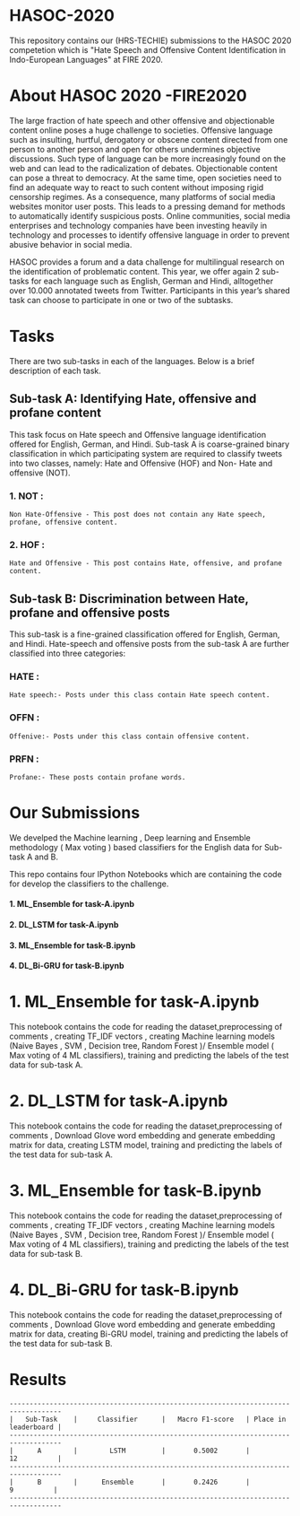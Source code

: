 # HASOC-2020

This repository contains our (HRS-TECHIE) submissions to the HASOC 2020 competetion which is "Hate Speech and Offensive Content Identification in Indo-European Languages" at FIRE 2020.

# About HASOC 2020 -FIRE2020
The large fraction of hate speech and other offensive and objectionable content online poses a huge challenge to societies. Offensive language such as insulting, hurtful, derogatory or obscene content directed from one person to another person and open for others undermines objective discussions. Such type of language can be more increasingly found on the web and can lead to the radicalization of debates. Objectionable content can pose a threat to democracy. At the same time, open societies need to find an adequate way to react to such content without imposing rigid censorship regimes. As a consequence, many platforms of social media websites monitor user posts. This leads to a pressing demand for methods to automatically identify suspicious posts. Online communities, social media enterprises and technology companies have been investing heavily in technology and processes to identify offensive language in order to prevent abusive behavior in social media.

HASOC provides a forum and a data challenge for multilingual research on the identification of problematic content. This year, we offer again 2 sub-tasks for each language such as English, German and Hindi, alltogether over 10.000 annotated tweets from Twitter. Participants in this year’s shared task can choose to participate in one or two of the subtasks.

# Tasks

There are two sub-tasks in each of the languages. Below is a brief description of each task.

  ## Sub-task A: Identifying Hate, offensive and profane content
   This task focus on Hate speech and Offensive language identification offered for English, German, and Hindi. Sub-task A is coarse-grained binary classification in which participating system are required to classify tweets into two classes, namely: Hate and Offensive (HOF) and Non- Hate and offensive (NOT).
   ### 1. NOT : 
    Non Hate-Offensive - This post does not contain any Hate speech, profane, offensive content.
   ### 2. HOF : 
    Hate and Offensive - This post contains Hate, offensive, and profane content.
   
 ## Sub-task B: Discrimination between Hate, profane and offensive posts
  This sub-task is a fine-grained classification offered for English, German, and Hindi. Hate-speech and offensive posts from the sub-task A are further classified into three categories:
  ### HATE :
    Hate speech:- Posts under this class contain Hate speech content.
  ### OFFN :
    Offenive:- Posts under this class contain offensive content.
  ### PRFN :
    Profane:- These posts contain profane words.

  
# Our Submissions
We develped the Machine learning , Deep learning and Ensemble methodology ( Max voting ) based classifiers for the English data for Sub-task A and B.

This repo contains four IPython Notebooks which are containing the code for develop the classifiers to the challenge. 
 #### 1. ML_Ensemble for task-A.ipynb
 #### 2. DL_LSTM for task-A.ipynb
 #### 3. ML_Ensemble for task-B.ipynb
 #### 4. DL_Bi-GRU for task-B.ipynb
 

# 1. ML_Ensemble for task-A.ipynb
This notebook contains the code for reading the dataset,preprocessing of comments , creating TF_IDF vectors , creating Machine learning models (Naive Bayes , SVM , Decision tree, Random Forest )/ Ensemble model ( Max voting of 4 ML classifiers), training and predicting the labels of the test data for sub-task A.

# 2. DL_LSTM for task-A.ipynb
This notebook contains the code for reading the dataset,preprocessing of comments , Download Glove word embedding and generate embedding matrix for data, creating LSTM model, training and predicting the labels of the test data for sub-task A.

# 3. ML_Ensemble for task-B.ipynb
This notebook contains the code for reading the dataset,preprocessing of comments , creating TF_IDF vectors , creating Machine learning models (Naive Bayes , SVM , Decision tree, Random Forest )/ Ensemble model ( Max voting of 4 ML classifiers), training and predicting the labels of the test data for sub-task B.

# 4. DL_Bi-GRU for task-B.ipynb
This notebook contains the code for reading the dataset,preprocessing of comments , Download Glove word embedding and generate embedding matrix for data, creating Bi-GRU model, training and predicting the labels of the test data for sub-task B.

# Results
    -----------------------------------------------------------------------------------
    |   Sub-Task    |     Classifier      |   Macro F1-score   | Place in leaderboard |
    -----------------------------------------------------------------------------------
    |      A        |        LSTM         |       0.5002       |          12          |
    -----------------------------------------------------------------------------------
    |      B        |      Ensemble       |       0.2426       |           9          |
    -----------------------------------------------------------------------------------

